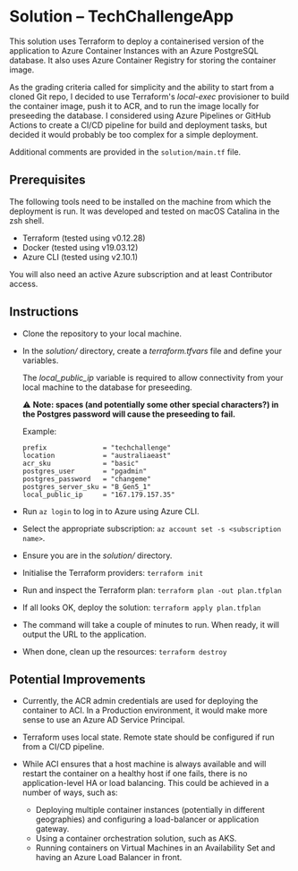 # Solution – TechChallengeApp

This solution uses Terraform to deploy a containerised version of the application
to Azure Container Instances with an Azure PostgreSQL database. It also uses Azure
Container Registry for storing the container image.

As the grading criteria called for simplicity and the ability to start from a cloned
Git repo, I decided to use Terraform's *local-exec* provisioner to build the container
image, push it to ACR, and to run the image locally for preseeding the database.
I considered using Azure Pipelines or GitHub Actions to create a CI/CD pipeline
for build and deployment tasks, but decided it would probably be too complex for
a simple deployment.

Additional comments are provided in the `solution/main.tf` file.

## Prerequisites

The following tools need to be installed on the machine from which the deployment
is run. It was developed and tested on macOS Catalina in the zsh shell.

- Terraform (tested using v0.12.28)
- Docker (tested using v19.03.12)
- Azure CLI (tested using v2.10.1)

You will also need an active Azure subscription and at least Contributor access.

## Instructions

- Clone the repository to your local machine.
- In the *solution/* directory, create a *terraform.tfvars* file and define your
  variables.

  The *local_public_ip* variable is required to allow connectivity from your local
  machine to the database for preseeding.

  ⚠️ **Note: spaces (and potentially some other special characters?) in the Postgres
  password will cause the preseeding to fail.**

  Example:

  ```text
  prefix              = "techchallenge"
  location            = "australiaeast"
  acr_sku             = "basic"
  postgres_user       = "pgadmin"
  postgres_password   = "changeme"
  postgres_server_sku = "B_Gen5_1"
  local_public_ip     = "167.179.157.35"
  ```
  
- Run `az login` to log in to Azure using Azure CLI.
- Select the appropriate subscription: `az account set -s <subscription name>`.
- Ensure you are in the *solution/* directory.
- Initialise the Terraform providers: `terraform init`
- Run and inspect the Terraform plan: `terraform plan -out plan.tfplan`
- If all looks OK, deploy the solution: `terraform apply plan.tfplan`
- The command will take a couple of minutes to run. When ready, it will output
  the URL to the application.
- When done, clean up the resources: `terraform destroy`

## Potential Improvements

- Currently, the ACR admin credentials are used for deploying the container to ACI.
  In a Production environment, it would make more sense to use an Azure AD Service
  Principal.
- Terraform uses local state. Remote state should be configured if run from a CI/CD
  pipeline.
- While ACI ensures that a host machine is always available and will restart the
  container on a healthy host if one fails, there is no application-level HA or
  load balancing. This could be achieved in a number of ways, such as:
  
  - Deploying multiple container instances (potentially in different geographies)
    and configuring a load-balancer or application gateway.
  - Using a container orchestration solution, such as AKS.
  - Running containers on Virtual Machines in an Availability Set and having an
    Azure Load Balancer in front.
